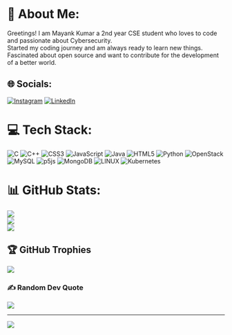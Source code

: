 # 💫 About Me:
Greetings! I am Mayank Kumar a 2nd year CSE student who loves to code and passionate about Cybersecurity.<br>Started my coding journey and am always ready to learn new things.<br>Fascinated about open source and want to contribute for the development of a better world.  


## 🌐 Socials:
[![Instagram](https://img.shields.io/badge/Instagram-%23E4405F.svg?logo=Instagram&logoColor=white)](https://instagram.com/sahmayank_2202) [![LinkedIn](https://img.shields.io/badge/LinkedIn-%230077B5.svg?logo=linkedin&logoColor=white)](https://linkedin.com/in/mayankkumar02) 

# 💻 Tech Stack:
![C](https://img.shields.io/badge/c-%2300599C.svg?style=plastic&logo=c&logoColor=white) ![C++](https://img.shields.io/badge/c++-%2300599C.svg?style=plastic&logo=c%2B%2B&logoColor=white) ![CSS3](https://img.shields.io/badge/css3-%231572B6.svg?style=plastic&logo=css3&logoColor=white) ![JavaScript](https://img.shields.io/badge/javascript-%23323330.svg?style=plastic&logo=javascript&logoColor=%23F7DF1E) ![Java](https://img.shields.io/badge/java-%23ED8B00.svg?style=plastic&logo=java&logoColor=white) ![HTML5](https://img.shields.io/badge/html5-%23E34F26.svg?style=plastic&logo=html5&logoColor=white) ![Python](https://img.shields.io/badge/python-3670A0?style=plastic&logo=python&logoColor=ffdd54) ![OpenStack](https://img.shields.io/badge/Openstack-%23f01742.svg?style=plastic&logo=openstack&logoColor=white) ![MySQL](https://img.shields.io/badge/mysql-%2300f.svg?style=plastic&logo=mysql&logoColor=white) ![p5js](https://img.shields.io/badge/p5.js-ED225D?style=plastic&logo=p5.js&logoColor=FFFFFF) ![MongoDB](https://img.shields.io/badge/MongoDB-%234ea94b.svg?style=plastic&logo=mongodb&logoColor=white) ![LINUX](https://img.shields.io/badge/Linux-FCC624?style=plastic&logo=linux&logoColor=black) ![Kubernetes](https://img.shields.io/badge/kubernetes-%23326ce5.svg?style=plastic&logo=kubernetes&logoColor=white)
# 📊 GitHub Stats:
![](https://github-readme-stats.vercel.app/api?username=sahmanku-403&theme=flag-india&hide_border=false&include_all_commits=true&count_private=true)<br/>
![](https://github-readme-streak-stats.herokuapp.com/?user=sahmanku-403&theme=flag-india&hide_border=false)<br/>
![](https://github-readme-stats.vercel.app/api/top-langs/?username=sahmanku-403&theme=flag-india&hide_border=false&include_all_commits=true&count_private=true&layout=compact)

## 🏆 GitHub Trophies
![](https://github-profile-trophy.vercel.app/?username=sahmanku-403&theme=juicyfresh&no-frame=false&no-bg=false&margin-w=4)

### ✍️ Random Dev Quote
![](https://quotes-github-readme.vercel.app/api?type=vetical&theme=tokyonight)

---
[![](https://visitcount.itsvg.in/api?id=sahmanku-403&icon=6&color=12)](https://visitcount.itsvg.in)
